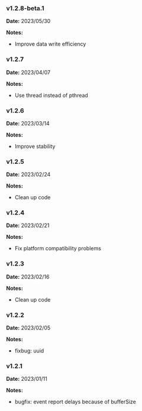 ### v1.2.8-beta.1
**Date:** 2023/05/30

**Notes:**

* Improve data write efficiency

### v1.2.7
**Date:** 2023/04/07

**Notes:**

* Use thread instead of pthread

### v1.2.6
**Date:** 2023/03/14

**Notes:**

* Improve stability

### v1.2.5
**Date:** 2023/02/24

**Notes:**

* Clean up code


### v1.2.4
**Date:** 2023/02/21

**Notes:**

* Fix platform compatibility problems


### v1.2.3
**Date:** 2023/02/16

**Notes:**

* Clean up code

### v1.2.2
**Date:** 2023/02/05

**Notes:**

* fixbug: uuid


### v1.2.1
**Date:** 2023/01/11

**Notes:**

* bugfix: event report delays because of bufferSize
